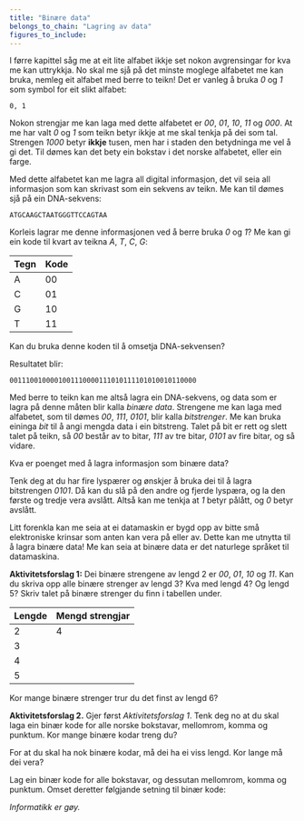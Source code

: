 ```yaml
---
title: "Binære data"
belongs_to_chain: "Lagring av data"
figures_to_include:
---
```


I førre kapittel såg me at eit lite alfabet ikkje set nokon avgrensingar for kva me kan uttrykkja. No skal me sjå på det minste moglege alfabetet me kan bruka, nemleg eit alfabet med berre to teikn! Det er vanleg å bruka *0* og *1* som symbol for eit slikt alfabet:

```
0, 1
```

Nokon strengjar me kan laga med dette alfabetet er *00*, *01*, *10*, *11* og *000*. At me har valt *0* og *1* som teikn betyr ikkje at me skal tenkja på dei som tal. Strengen *1000* betyr **ikkje** tusen, men har i staden den betydninga me vel å gi det. Til dømes kan det bety ein bokstav i det norske alfabetet, eller ein farge.

Med dette alfabetet kan me lagra all digital informasjon, det vil seia all informasjon som kan skrivast som ein sekvens av teikn. Me kan til dømes sjå på ein DNA-sekvens:

```
ATGCAAGCTAATGGGTTCCAGTAA
```

Korleis lagrar me denne informasjonen ved å berre bruka *0* og *1*? Me kan gi ein kode til kvart av teikna *A*, *T*, *C*, *G*:

| Tegn | Kode |
|------|------------|
| A    | 00         |
| C    | 01         |
| G    | 10         |
| T    | 11         |

Kan du bruka denne koden til å omsetja DNA-sekvensen?

Resultatet blir:

```
0011100100001001110000111010111101010010110000
```

Med berre to teikn kan me altså lagra ein DNA-sekvens, og data som er lagra på denne måten blir kalla *binære data*. Strengene me kan laga med alfabetet, som til dømes *00*, *111*, *0101*, blir kalla  *bitstrenger*. Me kan bruka eininga *bit* til å angi mengda data i ein bitstreng. Talet på bit er rett og slett talet på teikn, så *00* består av to bitar, *111* av tre bitar, *0101* av fire bitar, og så vidare.

Kva er poenget med å lagra informasjon som binære data?

Tenk deg at du har fire lyspærer og ønskjer å bruka dei til å lagra bitstrengen *0101*. Då kan du slå på den andre og fjerde lyspæra, og la den første og tredje vera avslått. Altså kan me tenkja at *1* betyr pålått, og *0* betyr avslått.

Litt forenkla kan me seia at ei datamaskin er bygd opp av bitte små elektroniske krinsar som anten kan vera på eller av. Dette kan me utnytta til å lagra binære data! Me kan seia at binære data er det naturlege språket til datamaskina.

**Aktivitetsforslag 1:** Dei binære strengene av lengd 2 er *00*, *01*, *10* og *11*. Kan du skriva opp alle binære strenger av lengd 3? Kva med lengd 4? Og lengd 5? Skriv talet på binære strenger du finn i tabellen under.

| Lengde | Mengd strengjar |
|--------|-----------------|
| 2      | 4               |
| 3      |                 |
| 4      |                 |
| 5      |                 |

Kor mange binære strenger trur du det finst av lengd 6?

**Aktivitetsforslag 2.** Gjer først *Aktivitetsforslag 1*. Tenk deg no at du skal laga ein binær kode for alle norske bokstavar, mellomrom, komma og punktum. Kor mange binære kodar treng du?

For at du skal ha nok binære kodar, må dei ha ei viss lengd. Kor lange må dei vera?

Lag ein binær kode for alle bokstavar, og dessutan mellomrom, komma og punktum. Omset deretter følgjande setning til binær kode:

*Informatikk er gøy.*


